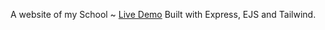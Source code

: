 A website of my School ~ [Live Demo](https://www.notredamehcs.ga)
Built with Express, EJS and Tailwind.